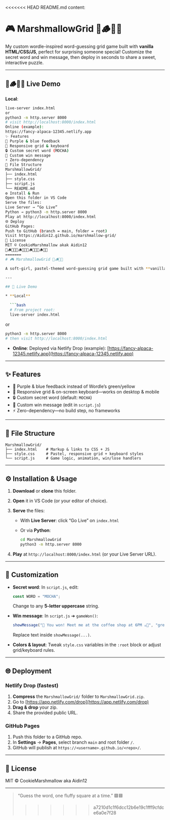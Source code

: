 <<<<<<< HEAD
README.md content:
# 🎮 MarshmallowGrid 🍡🪵🔥🤍

My custom wordle-inspired word-guessing grid game built with **vanilla HTML/CSS/JS**, perfect for surprising someone special! Customize the secret word and win message, then deploy in seconds to share a sweet, interactive puzzle.

---

## 🍡🪵🔥🤍 Live Demo

**Local**:
```bash
live-server index.html
or
python3 -m http.server 8000
# visit http://localhost:8000/index.html
Online (example):
https://fancy-alpaca-12345.netlify.app
✨ Features
💜 Purple & blue feedback
📱 Responsive grid & keyboard
🔒 Custom secret word (MOCHA)
💌 Custom win message
⚡ Zero-dependency
📁 File Structure
MarshmallowGrid/
├── index.html
├── style.css
├── script.js
└── README.md
⚙️ Install & Run
Open this folder in VS Code
Serve the files:
Live Server → “Go Live”
Python → python3 -m http.server 8000
Play at http://localhost:8000/index.html
🌐 Deploy
GitHub Pages:
Push to GitHub (branch = main, folder = root)
Visit https://Aidin12.github.io/marshmallow-grid/
📜 License
MIT © CookieMarshmallow akak Aidin12
🍡🪵🔥🤍🍡🪵🔥🤍🍡🪵🔥🤍🍡🪵🔥🤍
=======
# 🎮 MarshmallowGrid 🍡🪵🔥🤍

A soft-girl, pastel-themed word-guessing grid game built with **vanilla HTML/CSS/JS**, perfect for surprising someone special! Customize the secret word and win message, then deploy in seconds to share a sweet, interactive puzzle.

---

## 🚀 Live Demo

* **Local**

  ```bash
  # From project root:
  live-server index.html
  ```

  or

  ```bash
  python3 -m http.server 8000
  # then visit http://localhost:8000/index.html
  ```

* **Online**: Deployed via Netlify Drop (example):
  [https://fancy-alpaca-12345.netlify.app](https://fancy-alpaca-12345.netlify.app)

---

## ✨ Features

* 💜 Purple & blue feedback instead of Wordle’s green/yellow
* 📱 Responsive grid & on-screen keyboard—works on desktop & mobile
* 🔒 Custom secret word (default: `MOCHA`)
* 💌 Custom win message (edit in `script.js`)
* ⚡ Zero-dependency—no build step, no frameworks

---

## 📁 File Structure

```
MarshmallowGrid/
├── index.html    # Markup & links to CSS + JS
├── style.css     # Pastel, responsive grid + keyboard styles
└── script.js     # Game logic, animation, win/lose handlers
```

---

## ⚙️ Installation & Usage

1. **Download** or **clone** this folder.
2. **Open** it in VS Code (or your editor of choice).
3. **Serve** the files:

   * With **Live Server**: click “Go Live” on `index.html`
   * Or via **Python**:

     ```bash
     cd MarshmallowGrid
     python3 -m http.server 8000
     ```
4. **Play** at `http://localhost:8000/index.html` (or your Live Server URL).

---

## 🎨 Customization

* **Secret word**: In `script.js`, edit:

  ```js
  const WORD = "MOCHA";
  ```

  Change to any **5-letter uppercase** string.

* **Win message**: In `script.js` ➔ `gameWon()`:

  ```js
  showMessage("🎉 You won! Meet me at the coffee shop at 6PM ☕💜", "green");
  ```

  Replace text inside `showMessage(...)`.

* **Colors & layout**: Tweak `style.css` variables in the `:root` block or adjust grid/keyboard rules.

---

## 🌐 Deployment

### Netlify Drop (fastest)

1. **Compress** the `MarshmallowGrid/` folder to `MarshmallowGrid.zip`.
2. Go to [https://app.netlify.com/drop](https://app.netlify.com/drop)
3. **Drag & drop** your zip.
4. Share the provided public URL.

### GitHub Pages

1. Push this folder to a GitHub repo.
2. In **Settings** → **Pages**, select branch `main` and root folder `/`.
3. GitHub will publish at `https://<username>.github.io/<repo>/`.

---

## 📜 License

MIT © CookieMarshmallow aka Aidin12

---

> “Guess the word, one fluffy square at a time.” 🟪🟦
>>>>>>> a7210d1c1f6dcc12b6e19c1fff9cfdce6a0e7f28
